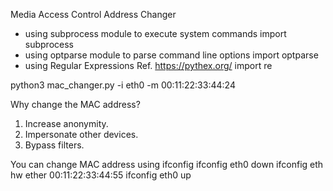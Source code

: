 Media Access Control Address Changer

- using subprocess module to execute system commands
  import subprocess
- using optparse module to parse command line options
  import optparse
- using Regular Expressions Ref. https://pythex.org/
  import re

python3 mac_changer.py -i eth0 -m 00:11:22:33:44:24

Why change the MAC address?
1. Increase anonymity.
2. Impersonate other devices.
3. Bypass filters.

You can change MAC address using ifconfig
ifconfig eth0 down
ifconfig eth hw ether 00:11:22:33:44:55
ifconfig eth0 up
